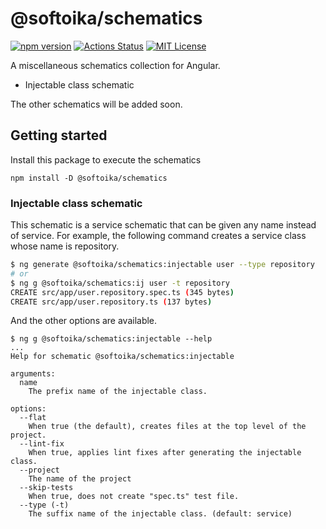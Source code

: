 # @softoika/schematics

[![npm version](https://badge.fury.io/js/%40softoika%2Fschematics.svg)](https://badge.fury.io/js/%40softoika%2Fschematics)
[![Actions Status](https://github.com/softoika/schematics/workflows/Node%20CI/badge.svg)](https://github.com/softoika/schematics/actions?query=workflow%3A%22Node+CI%22)
[![MIT License](http://img.shields.io/badge/license-MIT-blue.svg?style=flat)](LICENSE)

A miscellaneous schematics collection for Angular.

- Injectable class schematic

The other schematics will be added soon.

## Getting started

Install this package to execute the schematics

```
npm install -D @softoika/schematics
```

### Injectable class schematic

This schematic is a service schematic that can be given any name instead of service.
For example, the following command creates a service class whose name is repository.

```bash
$ ng generate @softoika/schematics:injectable user --type repository
# or
$ ng g @softoika/schematics:ij user -t repository
CREATE src/app/user.repository.spec.ts (345 bytes)
CREATE src/app/user.repository.ts (137 bytes)
```

And the other options are available.
```
$ ng g @softoika/schematics:injectable --help
...
Help for schematic @softoika/schematics:injectable

arguments:
  name
    The prefix name of the injectable class.

options:
  --flat
    When true (the default), creates files at the top level of the project.
  --lint-fix
    When true, applies lint fixes after generating the injectable class.
  --project
    The name of the project
  --skip-tests
    When true, does not create "spec.ts" test file.
  --type (-t)
    The suffix name of the injectable class. (default: service)
```
